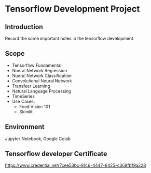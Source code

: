 # Tensorflow Development Project

## Introduction
Record the some important notes in the tensorflow development. 

## Scope
- Tensorflow Fundamental
- Nueral Network Regression
- Nueral Network Classification
- Convolutional Neural Network
- Transfeer Learning
- Natural Language Processing
- TimeSeries 
- Use Cases:
  - Food Vision 101
  - Skimlit

## Environment
Jupyter Notebook, Google Colab


## Tensorflow developer Certificate
https://www.credential.net/7cee53bc-81c6-4447-8425-c368fbf9a328

